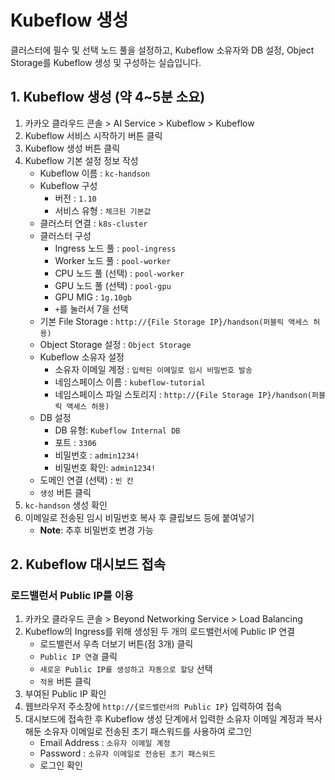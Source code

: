 # Kubeflow 생성

클러스터에 필수 및 선택 노드 풀을 설정하고, Kubeflow 소유자와 DB 설정, Object Storage를 Kubeflow 생성 및 구성하는 실습입니다.

## 1. Kubeflow 생성 (약 4~5분 소요)

1. 카카오 클라우드 콘솔 > AI Service > Kubeflow > Kubeflow
2. Kubeflow 서비스 시작하기 버튼 클릭
3. Kubeflow 생성 버튼 클릭
4. Kubeflow 기본 설정 정보 작성
    - Kubeflow 이름 : `kc-handson`
    - Kubeflow 구성
        - 버전 : `1.10`
        - 서비스 유형 : `체크된 기본값`
    - 클러스터 연결 : `k8s-cluster`
    - 클러스터 구성
        - Ingress 노드 풀 : `pool-ingress`
        - Worker 노드 풀 : `pool-worker`
        - CPU 노드 풀 (선택) : `pool-worker`
        - GPU 노드 풀 (선택) : `pool-gpu`
        - GPU MIG : `1g.10gb`
        - `+`를 눌러서 7을 선택
    - 기본 File Storage : `http://{File Storage IP}/handson(퍼블릭 액세스 허용)`
    - Object Storage 설정 : `Object Storage`
    - Kubeflow 소유자 설정
        - 소유자 이메일 계정 : `입력된 이메일로 임시 비밀번호 발송`
        - 네임스페이스 이름 : `kubeflow-tutorial`
        - 네임스페이스 파일 스토리지 : `http://{File Storage IP}/handson(퍼블릭 액세스 허용)`
    - DB 설정
        - DB 유형: `Kubeflow Internal DB`
        - 포트 : `3306`
        - 비밀번호 : `admin1234!`
        - 비밀번호 확인: `admin1234!`
    - 도메인 연결 (선택) : `빈 칸`
    - `생성` 버튼 클릭
5. `kc-handson` 생성 확인
6. 이메일로 전송된 임시 비밀번호 복사 후 클립보드 등에 붙여넣기
    - **Note**: 추후 비밀번호 변경 가능

## 2. Kubeflow 대시보드 접속

### 로드밸런서 Public IP를 이용

1. 카카오 클라우드 콘솔 > Beyond Networking Service > Load Balancing
2. Kubeflow의 Ingress를 위해 생성된 두 개의 로드밸런서에 Public IP 연결
    - 로드밸런서 우측 더보기 버튼(점 3개) 클릭
    - `Public IP 연결` 클릭
    - `새로운 Public IP를 생성하고 자동으로 할당` 선택
    - `적용` 버튼 클릭
3. 부여된 Public IP 확인
4. 웹브라우저 주소창에 `http://{로드밸런서의 Public IP}` 입력하여 접속
5. 대시보드에 접속한 후 Kubeflow 생성 단계에서 입력한 소유자 이메일 계정과 복사해둔 소유자 이메일로 전송된 초기 패스워드를 사용하여 로그인
    - Email Address : `소유자 이메일 계정`
    - Password : `소유자 이메일로 전송된 초기 패스워드`
    - 로그인 확인
